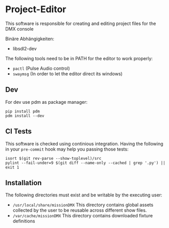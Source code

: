 # Project-Editor
This software is responsible for creating and editing project files for the DMX console

Binäre Abhängigkeiten:
* libsdl2-dev

The following tools need to be in PATH for the editor to work properly:
 * `pactl` (Pulse Audio control)
 * `swaymsg` (In order to let the editor direct its windows)

## Dev
For dev use pdm as package manager: 
```
pip install pdm
pdm install --dev
```
## CI Tests
This software is checked using continious integration. Having the following in your `pre-commit` hook
may help you passing those tests:
```
isort $(git rev-parse --show-toplevel)/src
pylint --fail-under=9 $(git diff --name-only --cached | grep '.py') || exit 1
```

## Installation
The following directories must exist and be writable by the executing user:
 * `/usr/local/share/missionDMX` This directory contains global assets collected by the user to be reusable across
   different show files.
 * `/var/cache/missionDMX` This directory contains downloaded fixture definitions